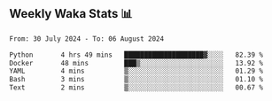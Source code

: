 ## Weekly Waka Stats 📊
<!--START_SECTION:waka-->

```txt
From: 30 July 2024 - To: 06 August 2024

Python       4 hrs 49 mins   ████████████████████▓░░░░   82.39 %
Docker       48 mins         ███▒░░░░░░░░░░░░░░░░░░░░░   13.92 %
YAML         4 mins          ▒░░░░░░░░░░░░░░░░░░░░░░░░   01.29 %
Bash         3 mins          ▒░░░░░░░░░░░░░░░░░░░░░░░░   01.10 %
Text         2 mins          ▒░░░░░░░░░░░░░░░░░░░░░░░░   00.67 %
```

<!--END_SECTION:waka-->

<!--

Here are some ideas to get you started:

- 🔭 I’m currently working on (way to add branches committed on)
- 🌱 I’m currently learning Web Frameworks and Machine Learning! (Lisp, JS (react & angular), Python, and __)
- 💬 Ask me about ...
- 📫 How to reach me: 
- 😄 Pronouns: He/Him/His
- ⚡ Fun fact: ...

that-recsys-lab
-->
